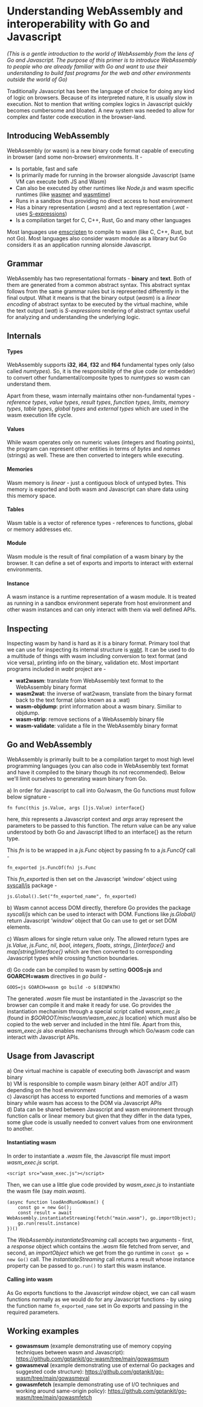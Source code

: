 # Understanding WebAssembly and interoperability with Go and Javascript

_(This is a gentle introduction to the world of WebAssembly from the lens of Go and Javascript. The purpose of this primer is to introduce WebAssembly to people who are already familiar with Go and want to use their understanding to build fast programs for the web and other environments outside the world of Go)_

Traditionally Javascript has been the language of choice for doing any kind of logic on browsers. Because of its interpreted nature, it is usually slow in execution. Not to mention that writing complex logics in Javascript quickly becomes cumbersome and bloated. A new system was needed to allow for complex and faster code execution in the browser-land.

## Introducing WebAssembly

WebAssembly (or wasm) is a new binary code format capable of executing in browser (and some non-browser) environments. It - 

- Is portable, fast and safe
- Is primarily made for running in the browser alongside Javascript (same VM can execute both JS and Wasm)
- Can also be executed by other runtimes like _Node.js_ and wasm specific runtimes (like [wasmer](https://wasmer.io/) and [wasmtime](https://wasmtime.dev/))
- Runs in a sandbox thus providing no direct access to host environment
- Has a binary representation (_.wasm_) and a text representation (_.wat_ - uses [S-expressions](https://en.wikipedia.org/wiki/S-expression))
- Is a compilation target for C, C++, Rust, Go and many other languages

Most languages use [emscripten](https://emscripten.org/) to compile to wasm (like C, C++, Rust, but not Go). Most languages also consider wasm module as a library but Go considers it as an application running alonside Javascript.

## Grammar

WebAssembly has two representational formats - **binary** and **text**. Both of them are generated from a common abstract syntax. This abstract syntax follows from the same grammar rules but is represented differently in the final output. What it means is that the binary output (_wasm_) is a _linear encoding_ of abstract syntax to be executed by the virtual machine, while the text output (_wat_) is _S-expressions_ rendering of abstract syntax useful for analyzing and understanding the underlying logic.

## Internals

#### Types

WebAssembly supports **i32**, **i64**, **f32** and **f64** fundamental types only (also called *numtypes*). So, it is the responsibility of the glue code (or embedder) to convert other fundamental/composite types to _numtypes_ so wasm can understand them.

Apart from these, wasm internally maintains other non-fundamental types - *reference types*, *value types*, *result types*, *function types*, *limits*, *memory types*, *table types*, *global types* and *external types* which are used in the wasm execution life cycle.

#### Values

While wasm operates only on numeric values (integers and floating points), the program can represent other entities in terms of *bytes* and *names* (strings) as well. These are then converted to integers while executing.

#### Memories

Wasm memory is *linear* - just a contiguous block of untyped bytes. This memory is exported and both wasm and Javascript can share data using this memory space.

#### Tables

Wasm table is a vector of reference types - references to functions, global or memory addresses etc.

#### Module

Wasm module is the result of final compilation of a wasm binary by the browser. It can define a set of exports and imports to interact with external environments.

#### Instance

A wasm instance is a runtime representation of a wasm module. It is treated as running in a sandbox environment seperate from host environment and other wasm instances and can only interact with them via well defined APIs.

## Inspecting

Inspecting wasm by hand is hard as it is a binary format. Primary tool that we can use for inspecting its internal structure is [wabt](https://github.com/WebAssembly/wabt). It can be used to do a multitude of things with wasm including conversion to text format (and vice versa), printing info on the binary, validation etc. Most important programs included in *wabt* project are - 

- **wat2wasm**: translate from WebAssembly text format to the WebAssembly binary format
- **wasm2wat**: the inverse of wat2wasm, translate from the binary format back to the text format (also known as a .wat)
- **wasm-objdump**: print information about a wasm binary. Similiar to objdump.
- **wasm-strip**: remove sections of a WebAssembly binary file
- **wasm-validate**: validate a file in the WebAssembly binary format

## Go and WebAssembly

WebAssembly is primarily built to be a compilation target to most high level programming languages (you can also code in WebAssembly text format and have it compiled to the binary though its not recommended). Below we'll limit ourselves to generating wasm binary from Go.

a) In order for Javascript to call into Go/wasm, the Go functions must follow below signature - 

`fn func(this js.Value, args []js.Value) interface{}`

here, *this* represents a Javascript context and *args* array represent the parameters to be passed to this function. The return value can be any value understood by both Go and Javascript lifted to an interface{} as the return type.

This *fn* is to be wrapped in a *js.Func* object by passing fn to a *js.FuncOf* call - 

`fn_exported js.FuncOf(fn) js.Func`

This *fn_exported* is then set on the Javascript *'window'* object using [syscall/js](https://golang.org/pkg/syscall/js/) package - 

`js.Global().Set("fn_exported_name", fn_exported)`

b) Wasm cannot access DOM directly, therefore Go provides the package *syscall/js* which can be used to interact with DOM. Functions like *js.Global()* return Javascript *'window'* object that Go can use to get or set DOM elements.

c) Wasm allows for single return value only. The allowed return types are *js.Value*, *js.Func*, *nil*, *bool*, *integers*, *floats*, *strings*, *[]interface{}* and *map[string]interface{}* which are then converted to corresponding Javascript types while crossing function boundaries.

d) Go code can be compiled to wasm by setting **GOOS=js** and **GOARCH=wasm** directives in *go build* -

`GOOS=js GOARCH=wasm go build -o $(BINPATH)`

The generated *.wasm* file must be instantiated in the Javascript so the browser can compile it and make it ready for use. Go provides the instantiation mechanism through a special script called *wasm_exec.js* (found in *$GOROOT/misc/wasm/wasm_exec.js* location) which must also be copied to the web server and included in the html file. Apart from this, *wasm_exec.js* also enables mechanisms through which Go/wasm code can interact with Javascript APIs.

## Usage from Javascript

a) One virtual machine is capable of executing both Javascript and wasm binary\
b) VM is responsible to compile wasm binary (either AOT and/or JIT) depending on the host environment\
c) Javascript has access to exported functions and memories of a wasm binary while wasm has access to the DOM via Javascript APIs\
d) Data can be shared between Javascript and wasm environment through function calls or linear memory but given that they differ in the data types, some glue code is usually needed to convert values from one environment to another.

#### Instantiating wasm 

In order to instantiate a *.wasm* file, the Javascript file must import *wasm_exec.js* script.

`<script src="wasm_exec.js"></script>`

Then, we can use a little glue code provided by _wasm_exec.js_ to instantiate the wasm file (say _main.wasm_).

```
(async function loadAndRunGoWasm() {
    const go = new Go(); 
    const result = await WebAssembly.instantiateStreaming(fetch("main.wasm"), go.importObject);
    go.run(result.instance)
})()
```

The _WebAssembly.instantiateStreaming_ call accepts two arguments - first, a _response_ object which contains the *.wasm* file fetched from server, and second, an _importObject_ which we get from the go runtime in `const go = new Go()` call. The *instantiateStreaming* call returns a result whose instance property can be passed to `go.run()` to start this wasm instance.

#### Calling into wasm

As Go exports functions to the Javascript _window_ object, we can call wasm functions normally as we would do for any Javascript functions - by using the function name `fn_exported_name` set in Go exports and passing in the required parameters.

## Working examples

- **gowasmsum** (example demonstrating use of memory copying techniques between wasm and Javascript): https://github.com/gptankit/go-wasm/tree/main/gowasmsum
- **gowasmeval** (example demonstrating use of external Go packages and suggested code structure): https://github.com/gptankit/go-wasm/tree/main/gowasmeval
- **gowasmfetch** (example demonstrating use of I/O techniques and working around same-origin policy): https://github.com/gptankit/go-wasm/tree/main/gowasmfetch
